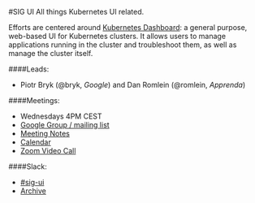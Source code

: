 #SIG UI
All things Kubernetes UI related.

Efforts are centered around [Kubernetes Dashboard](https://github.com/kubernetes/dashboard): a general purpose, web-based UI for Kubernetes clusters. It allows users to manage applications running in the cluster and troubleshoot them, as well as manage the cluster itself.


####Leads: 
* Piotr Bryk (@bryk, _Google_) and Dan Romlein (@romlein, _Apprenda_)
 
####Meetings:
* Wednesdays 4PM CEST
* [Google Group / mailing list](https://groups.google.com/forum/#!forum/kubernetes-sig-ui)
* [Meeting Notes](https://docs.google.com/document/d/1PwHFvqiShLIq8ZpoXvE3dSUnOv1ts5BTtZ7aATuKd-E/edit?usp=sharing)
* [Calendar](https://calendar.google.com/calendar/embed?src=google.com_52lm43hc2kur57dgkibltqc6kc%40group.calendar.google.com&ctz=Europe/Warsaw)
* [Zoom Video Call](https://zoom.us/j/863303289)

####Slack:
* [#sig-ui](https://kubernetes.slack.com/messages/sig-ui/)
* [Archive](http://kubernetes.slackarchive.io/sig-ui/)
